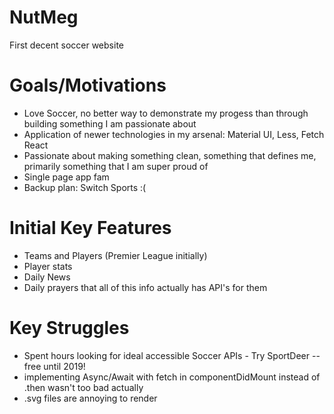 # NutMeg
First decent soccer website

# Goals/Motivations
  * Love Soccer, no better way to demonstrate my progess than through building something I am passionate about
  * Application of newer technologies in my arsenal: Material UI, Less, Fetch React
  * Passionate about making something clean, something that defines me, primarily something that I am super proud of
  * Single page app fam
  * Backup plan: Switch Sports :(
  
# Initial Key Features
  * Teams and Players (Premier League initially)
  * Player stats
  * Daily News
  * Daily prayers that all of this info actually has API's for them 
  
# Key Struggles
  * Spent hours looking for ideal accessible Soccer APIs - Try SportDeer -- free until 2019!
  * implementing Async/Await with fetch in componentDidMount instead of .then wasn't too bad actually
  * .svg files are annoying to render

